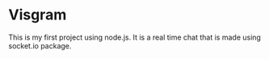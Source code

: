 # Visgram
 This is my first project using node.js.
 It is a real time chat that is made using socket.io package.
